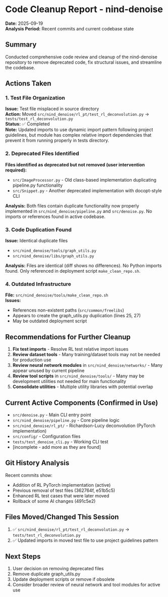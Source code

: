 # Code Cleanup Report - nind-denoise

**Date:** 2025-09-19  
**Analysis Period:** Recent commits and current codebase state

## Summary

Conducted comprehensive code review and cleanup of the nind-denoise repository to remove deprecated code, fix structural
issues, and streamline the codebase.

## Actions Taken

### 1. Test File Organization

**Issue:** Test file misplaced in source directory  
**Action:** Moved `src/nind_denoise/rl_pt/test_rl_deconvolution.py` → `tests/test_rl_deconvolution.py`  
**Status:** ✅ Completed  
**Note:** Updated imports to use dynamic import pattern following project guidelines, but module has complex relative
import dependencies that prevent it from running properly in tests directory.

### 2. Deprecated Files Identified

**Files identified as deprecated but not removed (user intervention required):**

- `src/ImageProcessor.py` - Old class-based implementation duplicating pipeline.py functionality
- `src/Snippet.py` - Another deprecated implementation with docopt-style CLI

**Analysis:** Both files contain duplicate functionality now properly implemented in `src/nind_denoise/pipeline.py` and
`src/denoise.py`. No imports or references found in active codebase.

### 3. Code Duplication Found

**Issue:** Identical duplicate files

- `src/nind_denoise/tools/graph_utils.py`
- `src/nind_denoise/libs/graph_utils.py`

**Analysis:** Files are identical (diff shows no differences). No Python imports found. Only referenced in deployment
script `make_clean_repo.sh`.

### 4. Outdated Infrastructure

**File:** `src/nind_denoise/tools/make_clean_repo.sh`  
**Issues:**

- References non-existent paths (`src/common/freelibs`)
- Appears to create the graph_utils.py duplication (lines 25, 27)
- May be outdated deployment script

## Recommendations for Further Cleanup

1. **Fix test imports** - Resolve RL test relative import issues
2. **Review dataset tools** - Many training/dataset tools may not be needed for production use
3. **Review neural network modules** in `src/nind_denoise/networks/` - Many appear unused by current pipeline
4. **Review tool scripts** in `src/nind_denoise/tools/` - Many may be development utilities not needed for main
   functionality
5. **Consolidate utilities** - Multiple utility libraries with potential overlap

## Current Active Components (Confirmed in Use)

- `src/denoise.py` - Main CLI entry point
- `src/nind_denoise/pipeline.py` - Core pipeline logic
- `src/nind_denoise/rl_pt/` - Richardson-Lucy deconvolution (PyTorch implementation)
- `src/config/` - Configuration files
- `tests/test_denoise_cli.py` - Working CLI test
- [incomplete - add more as they are found]

## Git History Analysis

Recent commits show:

- Addition of RL PyTorch implementation (active)
- Previous removal of test files (362764f, e51b5c5)
- Enhanced RL test cases that were later moved
- Rollback of some AI changes (491c5e2)

## Files Moved/Changed This Session

1. ✅ `src/nind_denoise/rl_pt/test_rl_deconvolution.py` → `tests/test_rl_deconvolution.py`
2. ✅ Updated imports in moved test file to use project guidelines pattern

## Next Steps

1. User decision on removing deprecated files
2. Remove duplicate graph_utils.py
3. Update deployment scripts or remove if obsolete
4. Consider broader review of neural network and tool modules for active use